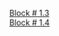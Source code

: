 
<a href ="https://stizel.github.io/WebCore/1.3">Block # 1.3 </a> <br>
<a href ="https://stizel.github.io/WebCore/1.4">Block # 1.4 </a>
